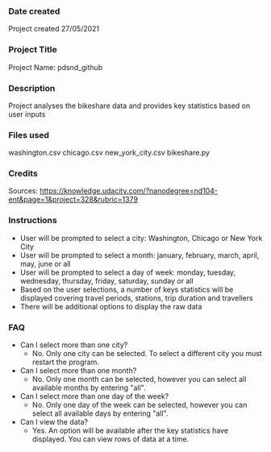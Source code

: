 ### Date created
Project created 27/05/2021

### Project Title
Project Name: pdsnd_github

### Description
Project analyses the bikeshare data and provides key statistics based on user inputs

### Files used
washington.csv
chicago.csv
new_york_city.csv
bikeshare.py

### Credits
Sources: https://knowledge.udacity.com/?nanodegree=nd104-ent&page=1&project=328&rubric=1379

### Instructions
 * User will be prompted to select a city: Washington, Chicago or New York City
 * User will be prompted to select a month: january, february, march, april, may, june or all
 * User will be prompted to select a day of week: monday, tuesday, wednesday, thursday, friday, saturday, sunday or all
 * Based on the user selections, a number of keys statistics will be displayed covering travel periods, stations, trip duration and travellers
 * There will be additional options to display the raw data
 
### FAQ
 * Can I select more than one city?
   - No. Only one city can be selected.  To select a different city you must restart the program.
 * Can I select more than one month?
   - No.  Only one month can be selected, however you can select all available months by entering "all".
 * Can I select more than one day of the week?
   - No.  Only one day of the week can be selected, however you can select all available days by entering "all".
 * Can I view the data?
   - Yes. An option will be available after the key statistics have displayed.  You can view rows of data at a time.
   